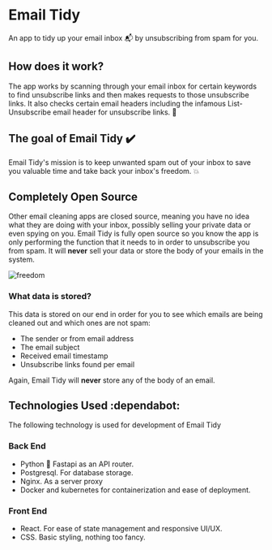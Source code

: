 # Email Tidy

An app to tidy up your email inbox :mailbox_with_mail: by unsubscribing from spam for you.

## How does it work?

The app works by scanning through your email inbox for certain keywords to find unsubscribe links and then makes requests to those unsubscribe links. It also checks certain email headers including the infamous List-Unsubscribe email header for unsubscribe links. :link:

## The goal of Email Tidy :heavy_check_mark:

Email Tidy's mission is to keep unwanted spam out of your inbox to save you valuable time and take back your inbox's freedom. :boom:

## Completely Open Source

Other email cleaning apps are closed source, meaning you have no idea what they are doing with your inbox, possibly selling your private data or even spying on you. Email Tidy is fully open source so you know the app is only performing the function that it needs to in order to unsubscribe you from spam. It will **never** sell your data or store the body of your emails in the system.

![freedom](https://i.giphy.com/media/v1.Y2lkPTc5MGI3NjExejZjbXhic3piZ3NhY3ZxM211d3c0aGI1bmVvdHBsdHJ5NHZsbjl1aCZlcD12MV9pbnRlcm5hbF9naWZfYnlfaWQmY3Q9Zw/6901DbEbbm4o0/giphy.gif)

### What data is stored?

This data is stored on our end in order for you to see which emails are being cleaned out and which ones are not spam:

* The sender or from email address
* The email subject
* Received email timestamp
* Unsubscribe links found per email

Again, Email Tidy will **never** store any of the body of an email.

## Technologies Used :dependabot:

The following technology is used for development of Email Tidy

### Back End

* Python :snake: Fastapi as an API router.
* Postgresql. For database storage.
* Nginx. As a server proxy
* Docker and kubernetes for containerization and ease of deployment.

### Front End

* React. For ease of state management and responsive UI/UX.
* CSS. Basic styling, nothing too fancy.
